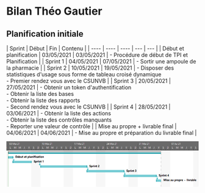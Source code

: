# Bilan Théo Gautier

## Planification initiale

| Sprint | Début | Fin | Contenu | 
| ---- | ---- | ---- | --- | --- |
| Début et planification | 03/05/2021 | 03/05/2021 | - Procédure de début de TPI et Planification |
| Sprint 1 | 04/05/2021 | 07/05/2021 | - Sortir une ampoule de la pharmacie |
| Sprint 2 | 10/05/2021 | 19/05/2021 | - Disposer des statistiques d'usage sous forme de tableau croisé dynamique<br> - Premier rendez vous avec le CSUNVB | 
| Sprint 3 | 20/05/2021 | 27/05/2021 | - Obtenir un token d'authentification<br> - Obtenir la liste des bases<br> - Obtenir la liste des rapports<br> - Second rendez vous avec le CSUNVB |
| Sprint 4 | 28/05/2021 | 03/06/2021 | - Obtenir la liste des actions<br> - Obtenir la liste des contrôles manquants<br> - Reporter une valeur de contrôle |
|  Mise au propre + livrable final | 04/06/2021 | 04/06/2021 | - Mise au propre et préparation du livrable final |

![diagram de grant](images/Planification_initiale_diagram.png)